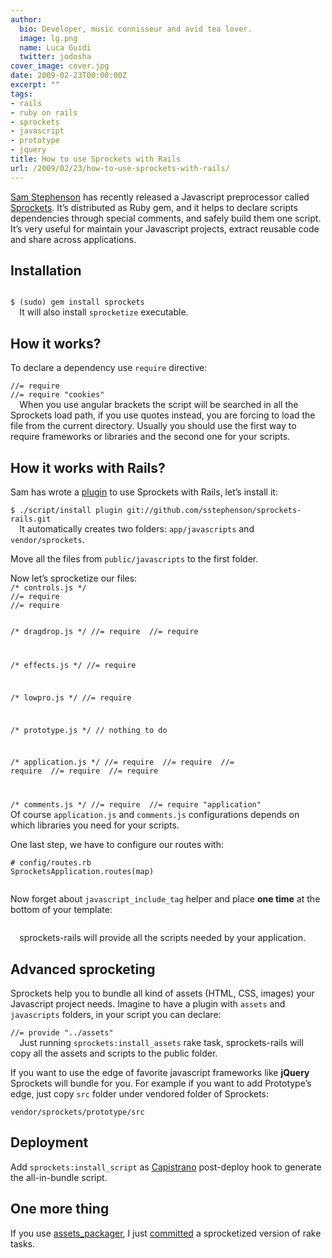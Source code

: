 ```yaml
---
author:
  bio: Developer, music connisseur and avid tea lover.
  image: lg.png
  name: Luca Guidi
  twitter: jodosha
cover_image: cover.jpg
date: 2009-02-23T00:00:00Z
excerpt: ""
tags:
- rails
- ruby on rails
- sprockets
- javascript
- prototype
- jquery
title: How to use Sprockets with Rails
url: /2009/02/23/how-to-use-sprockets-with-rails/
---
```


<p><a href="http://conio.net/" title="Sam Stephenson">Sam Stephenson</a> has recently released a Javascript preprocessor called <a href="http://getsprockets.org" title="Sprockets">Sprockets</a>.
It&#8217;s distributed as Ruby gem, and it helps to declare scripts dependencies through special comments, and safely build them one script. It&#8217;s very useful for maintain your Javascript projects, extract reusable code and share across applications.</p>

<h2>Installation</h2>
<p>
  <code class="bash">
$ (sudo) gem install sprockets
  </code>
  It will also install <code>sprocketize</code> executable.
</p>

<h2>How it works?</h2>
<p>
  To declare a dependency use <code>require</code> directive:<br/><code class="javascript">
//= require <prototype>
//= require "cookies"
  </prototype></code>
  When you use angular brackets the script will be searched in all the Sprockets load path, if you use quotes instead, you are forcing to load the file from the current directory. Usually you should use the first way to require frameworks or libraries and the second one for your scripts.
</p>

<h2>How it works with Rails?</h2>
<p>
  Sam has wrote a <a href="http://github.com/sstephenson/sprockets-rails" title="sprockets-rails">plugin</a> to use Sprockets with Rails, let&#8217;s install it:<br/><code class="bash">
$ ./script/install plugin git://github.com/sstephenson/sprockets-rails.git
  </code>
  It automatically creates two folders: <code>app/javascripts</code> and <code>vendor/sprockets</code>.
</p>

<p>Move all the files from <code>public/javascripts</code> to the first folder.</p>

<p>
  Now let&#8217;s sprocketize our files:
  <code class="javascript">
/* controls.js */
//= require <prototype>
//= require <effects>

/* dragdrop.js */
//= require <prototype>
//= require <effects>

/* effects.js */
//= require <prototype>

/* lowpro.js */
//= require <prototype>

/* prototype.js */
// nothing to do

/* application.js */
//= require <prototype>
//= require <lowpro>
//= require <effects>
//= require <dragdrop>
//= require <controls>

/* comments.js */
//= require <prototype>
//= require "application"
  </prototype></controls></dragdrop></effects></lowpro></prototype></prototype></prototype></effects></prototype></effects></prototype></code>
  Of course <code>application.js</code> and <code>comments.js</code> configurations depends on which libraries you need for your scripts.
</p>

<p>
  One last step, we have to configure our routes with:<br/><code class="ruby">
# config/routes.rb
SprocketsApplication.routes(map)
  </code>
</p>

<p>
  Now forget about <code>javascript_include_tag</code> helper and place <strong>one time</strong> at the bottom of your template:<br/><code class="html">

  </code>
  sprockets-rails will provide all the scripts needed by your application.
</p>

<h2>Advanced sprocketing</h2>
<p>
  Sprockets help you to bundle all kind of assets (HTML, CSS, images) your Javascript project needs. Imagine to have a plugin with <code>assets</code> and <code>javascripts</code> folders, in your script you can declare:<br/><code class="javascript">
//= provide "../assets"
  </code>
  Just running <code>sprockets:install_assets</code> rake task, sprockets-rails will copy all the assets and scripts to the public folder.
</p>

<p>If you want to use the edge of favorite javascript frameworks like <strong>jQuery</strong> Sprockets will bundle for you. For example if you want to add Prototype&#8217;s edge, just copy <code>src</code> folder under vendored folder of Sprockets:<br/><code class="bash">
vendor/sprockets/prototype/src
</code>
</p>

<h2>Deployment</h2>
<p>Add <code>sprockets:install_script</code> as <a href="http://www.capify.org/" title="Capistrano">Capistrano</a> post-deploy hook to generate the all-in-bundle script.</p>

<h2>One more thing</h2>
<p>If you use <a href="http://lucaguidi.com/pages/assets_packager" title="assets_packager">assets_packager</a>, I just <a href="http://github.com/jodosha/assets_packager/commit/1b90e1fdbd070819e8ece42875f18f3238851081">committed</a> a sprocketized version of rake tasks.</p>
